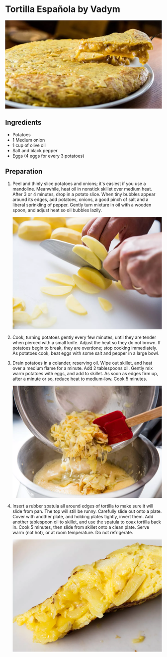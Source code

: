 # Tortilla Española by Vadym

![tortilla](../img/tortilla/tortilla.webp)

## Ingredients
- Potatoes
- 1 Medium onion
- 1 cup of olive oil
- Salt and black pepper
- Eggs (4 eggs for every 3 potatoes)


## Preparation

1. Peel and thinly slice potatoes and onions; it's easiest if you use a mandoline. Meanwhile, heat oil in nonstick skillet over medium heat. After 3 or 4 minutes, drop in a potato slice. When tiny bubbles appear around its edges, add potatoes, onions, a good pinch of salt and a liberal sprinkling of pepper. Gently turn mixture in oil with a wooden spoon, and adjust heat so oil bubbles lazily.

    ![tortilla](../img/tortilla/1.webp)

2. Cook, turning potatoes gently every few minutes, until they are tender when pierced with a small knife. Adjust the heat so they do not brown. If potatoes begin to break, they are overdone; stop cooking immediately. As potatoes cook, beat eggs with some salt and pepper in a large bowl.

3. Drain potatoes in a colander, reserving oil. Wipe out skillet, and heat over a medium flame for a minute. Add 2 tablespoons oil. Gently mix warm potatoes with eggs, and add to skillet. As soon as edges firm up, after a minute or so, reduce heat to medium-low. Cook 5 minutes.

    ![tortilla](../img/tortilla/2.webp)

4. Insert a rubber spatula all around edges of tortilla to make sure it will slide from pan. The top will still be runny. Carefully slide out onto a plate. Cover with another plate, and holding plates tightly, invert them. Add another tablespoon oil to skillet, and use the spatula to coax tortilla back in. Cook 5 minutes, then slide from skillet onto a clean plate. Serve warm (not hot), or at room temperature. Do not refrigerate.

    ![tortilla](../img/tortilla/3.webp)
